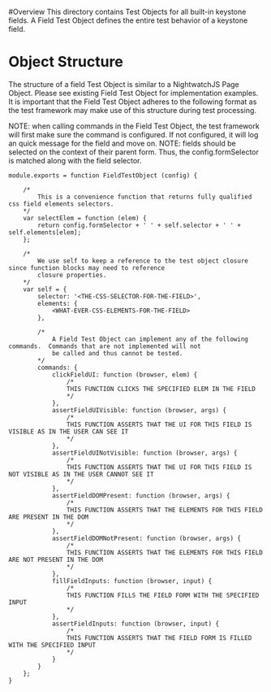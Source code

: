 #Overview
This directory contains Test Objects for all built-in keystone fields.  A Field Test Object defines the entire test behavior of a keystone field.


# Object Structure
The structure of a field Test Object is similar to a NightwatchJS Page Object.  Please see existing Field Test Object for implementation examples.
It is important that the Field Test Object adheres to the following format as the test framework may make use of this structure during test processing.

NOTE:  when calling commands in the Field Test Object, the test framework will first make sure the command is configured.  If not configured,
        it will log an quick message for the field and move on.
NOTE:  fields should be selected on the context of their parent form.  Thus, the config.formSelector is matched along with the field selector.        

    module.exports = function FieldTestObject (config) {
        
        /*
            This is a convenience function that returns fully qualified css field elements selectors.
        */
        var selectElem = function (elem) {
            return config.formSelector + ' ' + self.selector + ' ' + self.elements[elem];
        };
        
        /*
            We use self to keep a reference to the test object closure since function blocks may need to reference
            closure properties.
        */
        var self = {
            selector: '<THE-CSS-SELECTOR-FOR-THE-FIELD>',
            elements: {
                <WHAT-EVER-CSS-ELEMENTS-FOR-THE-FIELD>
            },
            
            /*
                A Field Test Object can implement any of the following commands.  Commands that are not implemented will not
                be called and thus cannot be tested.
            */
            commands: {
                clickFieldUI: function (browser, elem) {
                    /*
                    THIS FUNCTION CLICKS THE SPECIFIED ELEM IN THE FIELD
                    */
                },
                assertFieldUIVisible: function (browser, args) {
                    /*
                    THIS FUNCTION ASSERTS THAT THE UI FOR THIS FIELD IS VISIBLE AS IN THE USER CAN SEE IT
                    */
                },
                assertFieldUINotVisible: function (browser, args) {
                    /*
                    THIS FUNCTION ASSERTS THAT THE UI FOR THIS FIELD IS NOT VISIBLE AS IN THE USER CANNOT SEE IT
                    */
                },
                assertFieldDOMPresent: function (browser, args) {
                    /*
                    THIS FUNCTION ASSERTS THAT THE ELEMENTS FOR THIS FIELD ARE PRESENT IN THE DOM
                    */
                },
                assertFieldDOMNotPresent: function (browser, args) {
                    /*
                    THIS FUNCTION ASSERTS THAT THE ELEMENTS FOR THIS FIELD ARE NOT PRESENT IN THE DOM
                    */
                },
                fillFieldInputs: function (browser, input) {
                    /*
                    THIS FUNCTION FILLS THE FIELD FORM WITH THE SPECIFIED INPUT
                    */
                },
                assertFieldInputs: function (browser, input) {
                    /*
                    THIS FUNCTION ASSERTS THAT THE FIELD FORM IS FILLED WITH THE SPECIFIED INPUT
                    */
                }
            }
        };
    }


